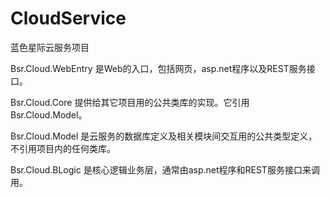 ﻿# CloudService
蓝色星际云服务项目

Bsr.Cloud.WebEntry
是Web的入口，包括网页，asp.net程序以及REST服务接口。

Bsr.Cloud.Core
提供给其它项目用的公共类库的实现。它引用Bsr.Cloud.Model。

Bsr.Cloud.Model
是云服务的数据库定义及相关模块间交互用的公共类型定义，不引用项目内的任何类库。

Bsr.Cloud.BLogic
是核心逻辑业务层，通常由asp.net程序和REST服务接口来调用。